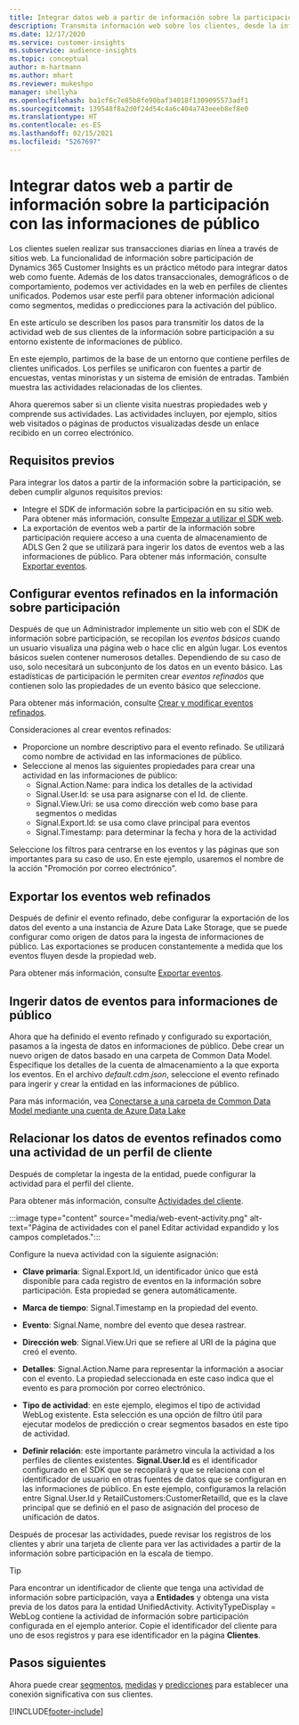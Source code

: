 ```yaml
---
title: Integrar datos web a partir de información sobre la participación con las informaciones de público
description: Transmita información web sobre los clientes, desde la información sobre la participación hasta las informaciones de público.
ms.date: 12/17/2020
ms.service: customer-insights
ms.subservice: audience-insights
ms.topic: conceptual
author: m-hartmann
ms.author: mhart
ms.reviewer: mukeshpo
manager: shellyha
ms.openlocfilehash: ba1cf6c7e85b8fe90baf34018f1309095573adf1
ms.sourcegitcommit: 139548f8a2d0f24d54c4a6c404a743eeeb8ef8e0
ms.translationtype: HT
ms.contentlocale: es-ES
ms.lasthandoff: 02/15/2021
ms.locfileid: "5267697"
---
```

# <a name="integrate-web-data-from-engagement-insights-with-audience-insights"></a>Integrar datos web a partir de información sobre la participación con las informaciones de público

Los clientes suelen realizar sus transacciones diarias en línea a través de sitios web. La funcionalidad de información sobre participación de Dynamics 365 Customer Insights es un práctico método para integrar datos web como fuente. Además de los datos transaccionales, demográficos o de comportamiento, podemos ver actividades en la web en perfiles de clientes unificados. Podemos usar este perfil para obtener información adicional como segmentos, medidas o predicciones para la activación del público.

En este artículo se describen los pasos para transmitir los datos de la actividad web de sus clientes de la información sobre participación a su entorno existente de informaciones de público.

En este ejemplo, partimos de la base de un entorno que contiene perfiles de clientes unificados. Los perfiles se unificaron con fuentes a partir de encuestas, ventas minoristas y un sistema de emisión de entradas. También muestra las actividades relacionadas de los clientes. 

Ahora queremos saber si un cliente visita nuestras propiedades web y comprende sus actividades. Las actividades incluyen, por ejemplo, sitios web visitados o páginas de productos visualizadas desde un enlace recibido en un correo electrónico.

## <a name="prerequisites"></a>Requisitos previos

Para integrar los datos a partir de la información sobre la participación, se deben cumplir algunos requisitos previos: 

- Integre el SDK de información sobre la participación en su sitio web. Para obtener más información, consulte [Empezar a utilizar el SDK web](../engagement-insights/instrument-website.md).
- La exportación de eventos web a partir de la información sobre participación requiere acceso a una cuenta de almacenamiento de ADLS Gen 2 que se utilizará para ingerir los datos de eventos web a las informaciones de público. Para obtener más información, consulte [Exportar eventos](../engagement-insights/export-events.md).

## <a name="configure-refined-events-in-engagement-insights"></a>Configurar eventos refinados en la información sobre participación

Después de que un Administrador implemente un sitio web con el SDK de información sobre participación, se recopilan los *eventos básicos* cuando un usuario visualiza una página web o hace clic en algún lugar. Los eventos básicos suelen contener numerosos detalles. Dependiendo de su caso de uso, solo necesitará un subconjunto de los datos en un evento básico. Las estadísticas de participación le permiten crear *eventos refinados* que contienen solo las propiedades de un evento básico que seleccione.     

Para obtener más información, consulte [Crear y modificar eventos refinados](../engagement-insights/refined-events.md).

Consideraciones al crear eventos refinados: 

- Proporcione un nombre descriptivo para el evento refinado. Se utilizará como nombre de actividad en las informaciones de público.
- Seleccione al menos las siguientes propiedades para crear una actividad en las informaciones de público: 
    - Signal.Action.Name: para indica los detalles de la actividad
    - Signal.User.Id: se usa para asignarse con el Id. de cliente.
    - Signal.View.Uri: se usa como dirección web como base para segmentos o medidas
    - Signal.Export.Id: se usa como clave principal para eventos <!-- system generated, do we need to list?-->
    - Signal.Timestamp: para determinar la fecha y hora de la actividad

Seleccione los filtros para centrarse en los eventos y las páginas que son importantes para su caso de uso. En este ejemplo, usaremos el nombre de la acción "Promoción por correo electrónico".

## <a name="export-the-refined-web-events"></a>Exportar los eventos web refinados 

Después de definir el evento refinado, debe configurar la exportación de los datos del evento a una instancia de Azure Data Lake Storage, que se puede configurar como origen de datos para la ingesta de informaciones de público. Las exportaciones se producen constantemente a medida que los eventos fluyen desde la propiedad web.

Para obtener más información, consulte [Exportar eventos](../engagement-insights/export-events.md).

## <a name="ingest-event-data-to-audience-insights"></a>Ingerir datos de eventos para informaciones de público

Ahora que ha definido el evento refinado y configurado su exportación, pasamos a la ingesta de datos en informaciones de público. Debe crear un nuevo origen de datos basado en una carpeta de Common Data Model. Especifique los detalles de la cuenta de almacenamiento a la que exporta los eventos. En el archivo *default.cdm.json*, seleccione el evento refinado para ingerir y crear la entidad en las informaciones de público.

Para más información, vea [Conectarse a una carpeta de Common Data Model mediante una cuenta de Azure Data Lake](connect-common-data-model.md)


## <a name="relate-refined-event-data-as-an-activity-of-a-customer-profile"></a>Relacionar los datos de eventos refinados como una actividad de un perfil de cliente

Después de completar la ingesta de la entidad, puede configurar la actividad para el perfil del cliente.

Para obtener más información, consulte [Actividades del cliente](activities.md).

:::image type="content" source="media/web-event-activity.png" alt-text="Página de actividades con el panel Editar actividad expandido y los campos completados.":::

Configure la nueva actividad con la siguiente asignación: 

- **Clave primaria**: Signal.Export.Id, un identificador único que está disponible para cada registro de eventos en la información sobre participación. Esta propiedad se genera automáticamente.

- **Marca de tiempo**: Signal.Timestamp en la propiedad del evento.

- **Evento**: Signal.Name, nombre del evento que desea rastrear.

- **Dirección web**: Signal.View.Uri que se refiere al URI de la página que creó el evento.

- **Detalles**: Signal.Action.Name para representar la información a asociar con el evento. La propiedad seleccionada en este caso indica que el evento es para promoción por correo electrónico.

- **Tipo de actividad**: en este ejemplo, elegimos el tipo de actividad WebLog existente. Esta selección es una opción de filtro útil para ejecutar modelos de predicción o crear segmentos basados en este tipo de actividad.

- **Definir relación**: este importante parámetro vincula la actividad a los perfiles de clientes existentes. **Signal.User.Id** es el identificador configurado en el SDK que se recopilará y que se relaciona con el identificador de usuario en otras fuentes de datos que se configuran en las informaciones de público. En este ejemplo, configuramos la relación entre Signal.User.Id y RetailCustomers:CustomerRetailId, que es la clave principal que se definió en el paso de asignación del proceso de unificación de datos.


Después de procesar las actividades, puede revisar los registros de los clientes y abrir una tarjeta de cliente para ver las actividades a partir de la información sobre participación en la escala de tiempo. 

> [!TIP]
> Para encontrar un identificador de cliente que tenga una actividad de información sobre participación, vaya a **Entidades** y obtenga una vista previa de los datos para la entidad UnifiedActivity. ActivityTypeDisplay = WebLog contiene la actividad de información sobre participación configurada en el ejemplo anterior. Copie el identificador del cliente para uno de esos registros y para ese identificador en la página **Clientes**.

## <a name="next-steps"></a>Pasos siguientes

Ahora puede crear [segmentos](segments.md), [medidas](measures.md) y [predicciones](predictions.md) para establecer una conexión significativa con sus clientes.


[!INCLUDE[footer-include](../includes/footer-banner.md)]